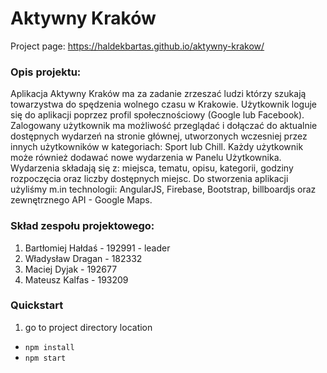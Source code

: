 # Aktywny Kraków
Project page: https://haldekbartas.github.io/aktywny-krakow/
### Opis projektu:
   
   Aplikacja Aktywny Kraków ma za zadanie zrzeszać ludzi którzy szukają towarzystwa do spędzenia wolnego czasu w Krakowie. Użytkownik loguje się do aplikacji poprzez profil społecznościowy (Google lub Facebook). Zalogowany użytkownik ma możliwość przeglądać i dołączać do  aktualnie dostępnych wydarzeń na stronie głównej, utworzonych wczesniej przez innych użytkowników w kategoriach: Sport lub Chill. Każdy użytkownik może również dodawać nowe wydarzenia w Panelu Użytkownika. Wydarzenia składają się z: miejsca, tematu, opisu, kategorii, godziny rozpoczęcia oraz liczby dostępnych miejsc.
   Do stworzenia aplikacji użyliśmy m.in technologii: AngularJS, Firebase, Bootstrap, billboardjs oraz zewnętrznego API - Google Maps.

### Skład zespołu projektowego:

1. Bartłomiej Hałdaś - 192991 - leader
2. Władysław Dragan - 182332
3. Maciej Dyjak - 192677
4. Mateusz Kalfas - 193209

### Quickstart
1. go to project directory location
- `npm install`
- `npm start`

